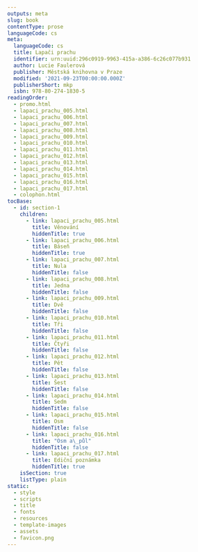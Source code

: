 ```yaml
---
outputs: meta
slug: book
contentType: prose
languageCode: cs
meta:
  languageCode: cs
  title: Lapači prachu
  identifier: urn:uuid:296c0919-9963-415a-a386-6c26c077b931
  author: Lucie Faulerová
  publisher: Městská knihovna v Praze
  modified: '2021-09-23T00:00:00.000Z'
  publisherShort: mkp
  isbn: 978-80-274-1830-5
readingOrder:
  - promo.html
  - lapaci_prachu_005.html
  - lapaci_prachu_006.html
  - lapaci_prachu_007.html
  - lapaci_prachu_008.html
  - lapaci_prachu_009.html
  - lapaci_prachu_010.html
  - lapaci_prachu_011.html
  - lapaci_prachu_012.html
  - lapaci_prachu_013.html
  - lapaci_prachu_014.html
  - lapaci_prachu_015.html
  - lapaci_prachu_016.html
  - lapaci_prachu_017.html
  - colophon.html
tocBase:
  - id: section-1
    children:
      - link: lapaci_prachu_005.html
        title: Věnování
        hiddenTitle: true
      - link: lapaci_prachu_006.html
        title: Báseň
        hiddenTitle: true
      - link: lapaci_prachu_007.html
        title: Nula
        hiddenTitle: false
      - link: lapaci_prachu_008.html
        title: Jedna
        hiddenTitle: false
      - link: lapaci_prachu_009.html
        title: Dvě
        hiddenTitle: false
      - link: lapaci_prachu_010.html
        title: Tři
        hiddenTitle: false
      - link: lapaci_prachu_011.html
        title: Čtyři
        hiddenTitle: false
      - link: lapaci_prachu_012.html
        title: Pět
        hiddenTitle: false
      - link: lapaci_prachu_013.html
        title: Šest
        hiddenTitle: false
      - link: lapaci_prachu_014.html
        title: Sedm
        hiddenTitle: false
      - link: lapaci_prachu_015.html
        title: Osm
        hiddenTitle: false
      - link: lapaci_prachu_016.html
        title: "Osm a\_půl"
        hiddenTitle: false
      - link: lapaci_prachu_017.html
        title: Ediční poznámka
        hiddenTitle: true
    isSection: true
    listType: plain
static:
  - style
  - scripts
  - title
  - fonts
  - resources
  - template-images
  - assets
  - favicon.png
---
```

